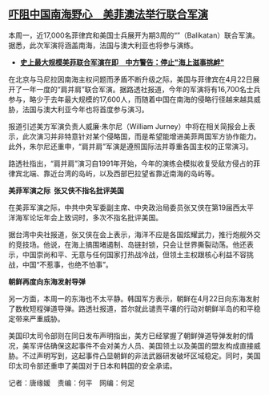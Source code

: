 <!--1713807960000-->
[吓阻中国南海野心　美菲澳法举行联合军演](https://www.rfa.org/mandarin/yataibaodao/junshiwaijiao/tj1-04222024104122.html)
------

<p>本周一，近17,000名菲律宾和美国士兵展开为期3周的“”（Balikatan）联合军演。据悉，此次军演将涵盖南海，法国与澳大利亚也将参与演练。</p><ul><li><strong><a class="state-published" href="https://www.rfa.org/mandarin/yataibaodao/junshiwaijiao/jw2-04182024150237.html">史上最大规模美菲联合军演在即　中方警告：停止"海上滋事挑衅"</a></strong></li></ul><p>在北京与马尼拉因南海主权问题而矛盾不断升级之际，美国与菲律宾在4月22日展开了一年一度的“肩并肩”联合军演。据路透社报道，今年的军演将有16,700名士兵参与，略少于去年最大规模的17,600人，而随着中国在南海的侵略行径越来越具威胁，法国与澳大利亚今年也将首度参与演习。</p><p>报道引述美方军演负责人威廉·朱尔尼（William Jurney）中将在相关简报会上表示，此次演习并非特意针对某个侵略国，而是希望能增进美菲两国军方协作能力。此外，朱尔尼还重申，“肩并肩”军演是遵照国际法并尊重各国主权的正常演习。</p><p>路透社指出，“肩并肩”演习自1991年开始，今年的演练会模拟收复受敌方侵占的菲律宾北端、靠近台湾的岛屿，以及西部巴拉望省靠近南海的岛屿等。</p><p><strong>美菲军演之际</strong><strong>  </strong><strong>张又侠不指名批评美国</strong></p><p>在美菲军演之际，中共中央军委副主席、中央政治局委员张又侠在第19届西太平洋海军论坛年会上致词时，多次不指名批评美国。</p><p>据台湾中央社报道，张又侠在会上表示，海洋不应是各国炫耀武力，推行炮舰外交的竞技场。他说，在海上搞围堵遏制、岛链封锁，只会让世界撕裂动荡。他还表示，中国崇尚和平、无意与任何国家打热战冷战，但领土主权跟核心利益不容挑战，中国“不惹事，也绝不怕事”。</p><p><strong>朝鲜再度向东海发射导弹</strong></p><p>另一方面，本周一的东海也不太平静。韩国军方表示，朝鲜在4月22日向东海发射了数枚短程弹道导弹。路透社报道，首尔就此谴责平壤的行动对朝鲜半岛的和平稳定带来严重威胁。</p><p>美国印太司令部则在同日发布声明指出，美方已经掌握了朝鲜弹道导弹发射的情况，美军评估确保这起事件不会对美方人员、美国领土以及美国的盟友构成直接威胁。不过声明写到，这起事件凸显朝鲜的非法武器研发破坏区域稳定。同时，美国印太司令部还重申了美国对于日本和韩国的安全承诺。</p><p>记者：唐缘媛　责编：何平　网编：何足</p>
